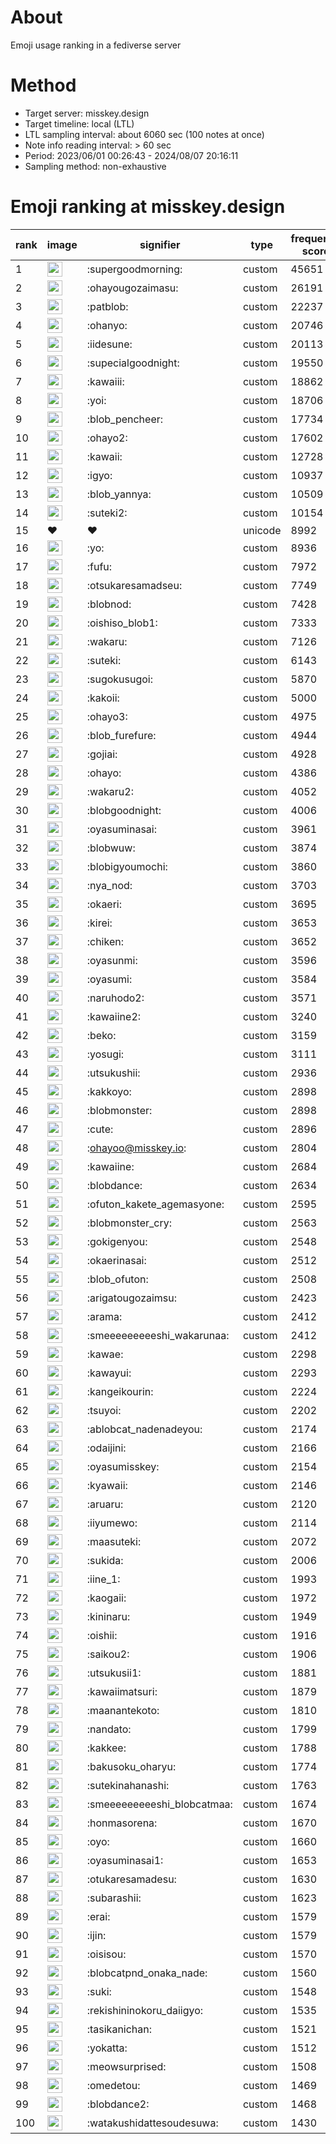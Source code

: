 # About
Emoji usage ranking in a fediverse server

# Method
- Target server: misskey.design
- Target timeline: local (LTL)
- LTL sampling interval: about 6060 sec (100 notes at once)
- Note info reading interval: > 60 sec
- Period: 2023/06/01 00:26:43 - 2024/08/07 20:16:11 
- Sampling method: non-exhaustive

# Emoji ranking at misskey.design

|rank|image|signifier|type|frequency score|
|----|----|----|----|----|
|1|<img height="24" src="https://misskey.design/emoji/supergoodmorning.webp">|:supergoodmorning:|custom|45651|
|2|<img height="24" src="https://misskey.design/emoji/ohayougozaimasu.webp">|:ohayougozaimasu:|custom|26191|
|3|<img height="24" src="https://misskey.design/emoji/patblob.webp">|:patblob:|custom|22237|
|4|<img height="24" src="https://misskey.design/emoji/ohanyo.webp">|:ohanyo:|custom|20746|
|5|<img height="24" src="https://misskey.design/emoji/iidesune.webp">|:iidesune:|custom|20113|
|6|<img height="24" src="https://misskey.design/emoji/supecialgoodnight.webp">|:supecialgoodnight:|custom|19550|
|7|<img height="24" src="https://misskey.design/emoji/kawaiii.webp">|:kawaiii:|custom|18862|
|8|<img height="24" src="https://misskey.design/emoji/yoi.webp">|:yoi:|custom|18706|
|9|<img height="24" src="https://misskey.design/emoji/blob_pencheer.webp">|:blob_pencheer:|custom|17734|
|10|<img height="24" src="https://misskey.design/emoji/ohayo2.webp">|:ohayo2:|custom|17602|
|11|<img height="24" src="https://misskey.design/emoji/kawaii.webp">|:kawaii:|custom|12728|
|12|<img height="24" src="https://misskey.design/emoji/igyo.webp">|:igyo:|custom|10937|
|13|<img height="24" src="https://misskey.design/emoji/blob_yannya.webp">|:blob_yannya:|custom|10509|
|14|<img height="24" src="https://misskey.design/emoji/suteki2.webp">|:suteki2:|custom|10154|
|15|❤|❤|unicode|8992|
|16|<img height="24" src="https://misskey.design/emoji/yo.webp">|:yo:|custom|8936|
|17|<img height="24" src="https://misskey.design/emoji/fufu.webp">|:fufu:|custom|7972|
|18|<img height="24" src="https://misskey.design/emoji/otsukaresamadseu.webp">|:otsukaresamadseu:|custom|7749|
|19|<img height="24" src="https://misskey.design/emoji/blobnod.webp">|:blobnod:|custom|7428|
|20|<img height="24" src="https://misskey.design/emoji/oishiso_blob1.webp">|:oishiso_blob1:|custom|7333|
|21|<img height="24" src="https://misskey.design/emoji/wakaru.webp">|:wakaru:|custom|7126|
|22|<img height="24" src="https://misskey.design/emoji/suteki.webp">|:suteki:|custom|6143|
|23|<img height="24" src="https://misskey.design/emoji/sugokusugoi.webp">|:sugokusugoi:|custom|5870|
|24|<img height="24" src="https://misskey.design/emoji/kakoii.webp">|:kakoii:|custom|5000|
|25|<img height="24" src="https://misskey.design/emoji/ohayo3.webp">|:ohayo3:|custom|4975|
|26|<img height="24" src="https://misskey.design/emoji/blob_furefure.webp">|:blob_furefure:|custom|4944|
|27|<img height="24" src="https://misskey.design/emoji/gojiai.webp">|:gojiai:|custom|4928|
|28|<img height="24" src="https://misskey.design/emoji/ohayo.webp">|:ohayo:|custom|4386|
|29|<img height="24" src="https://misskey.design/emoji/wakaru2.webp">|:wakaru2:|custom|4052|
|30|<img height="24" src="https://misskey.design/emoji/blobgoodnight.webp">|:blobgoodnight:|custom|4006|
|31|<img height="24" src="https://misskey.design/emoji/oyasuminasai.webp">|:oyasuminasai:|custom|3961|
|32|<img height="24" src="https://misskey.design/emoji/blobwuw.webp">|:blobwuw:|custom|3874|
|33|<img height="24" src="https://misskey.design/emoji/blobigyoumochi.webp">|:blobigyoumochi:|custom|3860|
|34|<img height="24" src="https://misskey.design/emoji/nya_nod.webp">|:nya_nod:|custom|3703|
|35|<img height="24" src="https://misskey.design/emoji/okaeri.webp">|:okaeri:|custom|3695|
|36|<img height="24" src="https://misskey.design/emoji/kirei.webp">|:kirei:|custom|3653|
|37|<img height="24" src="https://misskey.design/emoji/chiken.webp">|:chiken:|custom|3652|
|38|<img height="24" src="https://misskey.design/emoji/oyasunmi.webp">|:oyasunmi:|custom|3596|
|39|<img height="24" src="https://misskey.design/emoji/oyasumi.webp">|:oyasumi:|custom|3584|
|40|<img height="24" src="https://misskey.design/emoji/naruhodo2.webp">|:naruhodo2:|custom|3571|
|41|<img height="24" src="https://misskey.design/emoji/kawaiine2.webp">|:kawaiine2:|custom|3240|
|42|<img height="24" src="https://misskey.design/emoji/beko.webp">|:beko:|custom|3159|
|43|<img height="24" src="https://misskey.design/emoji/yosugi.webp">|:yosugi:|custom|3111|
|44|<img height="24" src="https://misskey.design/emoji/utsukushii.webp">|:utsukushii:|custom|2936|
|45|<img height="24" src="https://misskey.design/emoji/kakkoyo.webp">|:kakkoyo:|custom|2898|
|46|<img height="24" src="https://misskey.design/emoji/blobmonster.webp">|:blobmonster:|custom|2898|
|47|<img height="24" src="https://misskey.design/emoji/cute.webp">|:cute:|custom|2896|
|48|<img height="24" src="https://misskey.design/emoji/ohayoo.webp">|:ohayoo@misskey.io:|custom|2804|
|49|<img height="24" src="https://misskey.design/emoji/kawaiine.webp">|:kawaiine:|custom|2684|
|50|<img height="24" src="https://misskey.design/emoji/blobdance.webp">|:blobdance:|custom|2634|
|51|<img height="24" src="https://misskey.design/emoji/ofuton_kakete_agemasyone.webp">|:ofuton_kakete_agemasyone:|custom|2595|
|52|<img height="24" src="https://misskey.design/emoji/blobmonster_cry.webp">|:blobmonster_cry:|custom|2563|
|53|<img height="24" src="https://misskey.design/emoji/gokigenyou.webp">|:gokigenyou:|custom|2548|
|54|<img height="24" src="https://misskey.design/emoji/okaerinasai.webp">|:okaerinasai:|custom|2512|
|55|<img height="24" src="https://misskey.design/emoji/blob_ofuton.webp">|:blob_ofuton:|custom|2508|
|56|<img height="24" src="https://misskey.design/emoji/arigatougozaimsu.webp">|:arigatougozaimsu:|custom|2423|
|57|<img height="24" src="https://misskey.design/emoji/arama.webp">|:arama:|custom|2412|
|58|<img height="24" src="https://misskey.design/emoji/smeeeeeeeeeshi_wakarunaa.webp">|:smeeeeeeeeeshi_wakarunaa:|custom|2412|
|59|<img height="24" src="https://misskey.design/emoji/kawae.webp">|:kawae:|custom|2298|
|60|<img height="24" src="https://misskey.design/emoji/kawayui.webp">|:kawayui:|custom|2293|
|61|<img height="24" src="https://misskey.design/emoji/kangeikourin.webp">|:kangeikourin:|custom|2224|
|62|<img height="24" src="https://misskey.design/emoji/tsuyoi.webp">|:tsuyoi:|custom|2202|
|63|<img height="24" src="https://misskey.design/emoji/ablobcat_nadenadeyou.webp">|:ablobcat_nadenadeyou:|custom|2174|
|64|<img height="24" src="https://misskey.design/emoji/odaijini.webp">|:odaijini:|custom|2166|
|65|<img height="24" src="https://misskey.design/emoji/oyasumisskey.webp">|:oyasumisskey:|custom|2154|
|66|<img height="24" src="https://misskey.design/emoji/kyawaii.webp">|:kyawaii:|custom|2146|
|67|<img height="24" src="https://misskey.design/emoji/aruaru.webp">|:aruaru:|custom|2120|
|68|<img height="24" src="https://misskey.design/emoji/iiyumewo.webp">|:iiyumewo:|custom|2114|
|69|<img height="24" src="https://misskey.design/emoji/maasuteki.webp">|:maasuteki:|custom|2072|
|70|<img height="24" src="https://misskey.design/emoji/sukida.webp">|:sukida:|custom|2006|
|71|<img height="24" src="https://misskey.design/emoji/iine_1.webp">|:iine_1:|custom|1993|
|72|<img height="24" src="https://misskey.design/emoji/kaogaii.webp">|:kaogaii:|custom|1972|
|73|<img height="24" src="https://misskey.design/emoji/kininaru.webp">|:kininaru:|custom|1949|
|74|<img height="24" src="https://misskey.design/emoji/oishii.webp">|:oishii:|custom|1916|
|75|<img height="24" src="https://misskey.design/emoji/saikou2.webp">|:saikou2:|custom|1906|
|76|<img height="24" src="https://misskey.design/emoji/utsukusii1.webp">|:utsukusii1:|custom|1881|
|77|<img height="24" src="https://misskey.design/emoji/kawaiimatsuri.webp">|:kawaiimatsuri:|custom|1879|
|78|<img height="24" src="https://misskey.design/emoji/maanantekoto.webp">|:maanantekoto:|custom|1810|
|79|<img height="24" src="https://misskey.design/emoji/nandato.webp">|:nandato:|custom|1799|
|80|<img height="24" src="https://misskey.design/emoji/kakkee.webp">|:kakkee:|custom|1788|
|81|<img height="24" src="https://misskey.design/emoji/bakusoku_oharyu.webp">|:bakusoku_oharyu:|custom|1774|
|82|<img height="24" src="https://misskey.design/emoji/sutekinahanashi.webp">|:sutekinahanashi:|custom|1763|
|83|<img height="24" src="https://misskey.design/emoji/smeeeeeeeeeshi_blobcatmaa.webp">|:smeeeeeeeeeshi_blobcatmaa:|custom|1674|
|84|<img height="24" src="https://misskey.design/emoji/honmasorena.webp">|:honmasorena:|custom|1670|
|85|<img height="24" src="https://misskey.design/emoji/oyo.webp">|:oyo:|custom|1660|
|86|<img height="24" src="https://misskey.design/emoji/oyasuminasai1.webp">|:oyasuminasai1:|custom|1653|
|87|<img height="24" src="https://misskey.design/emoji/otukaresamadesu.webp">|:otukaresamadesu:|custom|1630|
|88|<img height="24" src="https://misskey.design/emoji/subarashii.webp">|:subarashii:|custom|1623|
|89|<img height="24" src="https://misskey.design/emoji/erai.webp">|:erai:|custom|1579|
|90|<img height="24" src="https://misskey.design/emoji/ijin.webp">|:ijin:|custom|1579|
|91|<img height="24" src="https://misskey.design/emoji/oisisou.webp">|:oisisou:|custom|1570|
|92|<img height="24" src="https://misskey.design/emoji/blobcatpnd_onaka_nade.webp">|:blobcatpnd_onaka_nade:|custom|1560|
|93|<img height="24" src="https://misskey.design/emoji/suki.webp">|:suki:|custom|1548|
|94|<img height="24" src="https://misskey.design/emoji/rekishininokoru_daiigyo.webp">|:rekishininokoru_daiigyo:|custom|1535|
|95|<img height="24" src="https://misskey.design/emoji/tasikanichan.webp">|:tasikanichan:|custom|1521|
|96|<img height="24" src="https://misskey.design/emoji/yokatta.webp">|:yokatta:|custom|1512|
|97|<img height="24" src="https://misskey.design/emoji/meowsurprised.webp">|:meowsurprised:|custom|1508|
|98|<img height="24" src="https://misskey.design/emoji/omedetou.webp">|:omedetou:|custom|1469|
|99|<img height="24" src="https://misskey.design/emoji/blobdance2.webp">|:blobdance2:|custom|1468|
|100|<img height="24" src="https://misskey.design/emoji/watakushidattesoudesuwa.webp">|:watakushidattesoudesuwa:|custom|1430|

